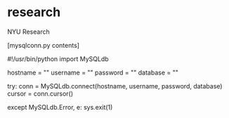 research
========

NYU Research

[mysqlconn.py contents]

#!/usr/bin/python
import MySQLdb

hostname = ""
username = ""
password = ""
database = ""

try:
    conn = MySQLdb.connect(hostname, username, password, database)
    cursor = conn.cursor()

except MySQLdb.Error, e:
    sys.exit(1)